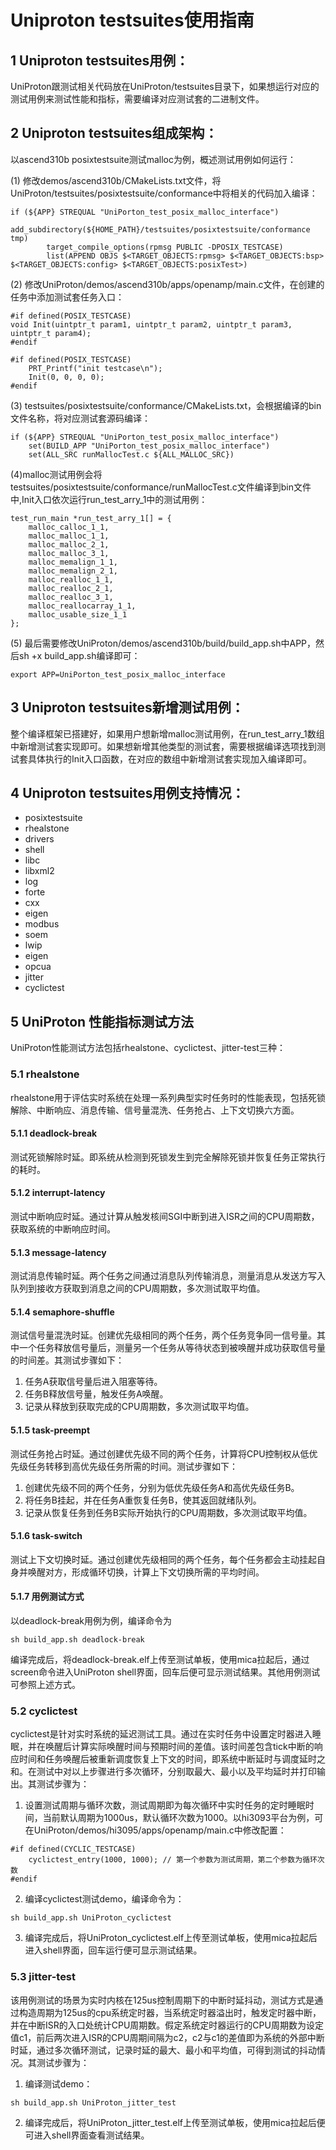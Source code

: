 # Uniproton testsuites使用指南

## 1 Uniproton testsuites用例：
UniProton跟测试相关代码放在UniProton/testsuites目录下，如果想运行对应的测试用例来测试性能和指标，需要编译对应测试套的二进制文件。

## 2 Uniproton testsuites组成架构：
以ascend310b posixtestsuite测试malloc为例，概述测试用例如何运行：

(1) 修改demos/ascend310b/CMakeLists.txt文件，将UniProton/testsuites/posixtestsuite/conformance中将相关的代码加入编译：
```
if (${APP} STREQUAL "UniPorton_test_posix_malloc_interface")
        add_subdirectory(${HOME_PATH}/testsuites/posixtestsuite/conformance tmp)
        target_compile_options(rpmsg PUBLIC -DPOSIX_TESTCASE)
        list(APPEND OBJS $<TARGET_OBJECTS:rpmsg> $<TARGET_OBJECTS:bsp> $<TARGET_OBJECTS:config> $<TARGET_OBJECTS:posixTest>)
```
(2) 修改UniProton/demos/ascend310b/apps/openamp/main.c文件，在创建的任务中添加测试套任务入口：
```
#if defined(POSIX_TESTCASE)
void Init(uintptr_t param1, uintptr_t param2, uintptr_t param3, uintptr_t param4);
#endif

#if defined(POSIX_TESTCASE)
    PRT_Printf("init testcase\n");
    Init(0, 0, 0, 0);
#endif
```
(3) testsuites/posixtestsuite/conformance/CMakeLists.txt，会根据编译的bin文件名称，将对应测试套源码编译：
```
if (${APP} STREQUAL "UniPorton_test_posix_malloc_interface")
    set(BUILD_APP "UniPorton_test_posix_malloc_interface")
    set(ALL_SRC runMallocTest.c ${ALL_MALLOC_SRC})
```

(4)malloc测试用例会将testsuites/posixtestsuite/conformance/runMallocTest.c文件编译到bin文件中,Init入口依次运行run_test_arry_1中的测试用例：
```
test_run_main *run_test_arry_1[] = {
	malloc_calloc_1_1,
	malloc_malloc_1_1,
	malloc_malloc_2_1,
	malloc_malloc_3_1,
	malloc_memalign_1_1,
	malloc_memalign_2_1,
	malloc_realloc_1_1,
	malloc_realloc_2_1,
	malloc_realloc_3_1,
	malloc_reallocarray_1_1,
	malloc_usable_size_1_1
};
```

(5) 最后需要修改UniProton/demos/ascend310b/build/build_app.sh中APP，然后sh +x build_app.sh编译即可：
```
export APP=UniPorton_test_posix_malloc_interface
```

## 3 Uniproton testsuites新增测试用例：
整个编译框架已搭建好，如果用户想新增malloc测试用例，在run_test_arry_1数组中新增测试套实现即可。如果想新增其他类型的测试套，需要根据编译选项找到测试套具体执行的Init入口函数，在对应的数组中新增测试套实现加入编译即可。

## 4 Uniproton testsuites用例支持情况：
* posixtestsuite
* rhealstone
* drivers
* shell
* libc
* libxml2
* log
* forte
* cxx
* eigen
* modbus
* soem
* lwip
* eigen
* opcua
* jitter
* cyclictest

## 5 UniProton 性能指标测试方法
UniProton性能测试方法包括rhealstone、cyclictest、jitter-test三种：

### 5.1 rhealstone
rhealstone用于评估实时系统在处理一系列典型实时任务时的性能表现，包括死锁解除、中断响应、消息传输、信号量混洗、任务抢占、上下文切换六方面。

#### 5.1.1 deadlock-break
测试死锁解除时延。即系统从检测到死锁发生到完全解除死锁并恢复任务正常执行的耗时。

#### 5.1.2 interrupt-latency
测试中断响应时延。通过计算从触发核间SGI中断到进入ISR之间的CPU周期数，获取系统的中断响应时间。

#### 5.1.3 message-latency
测试消息传输时延。两个任务之间通过消息队列传输消息，测量消息从发送方写入队列到接收方获取到消息之间的CPU周期数，多次测试取平均值。

#### 5.1.4 semaphore-shuffle
测试信号量混洗时延。创建优先级相同的两个任务，两个任务竞争同一信号量。其中一个任务释放信号量后，测量另一个任务从等待状态到被唤醒并成功获取信号量的时间差。其测试步骤如下：
1) 任务A获取信号量后进入阻塞等待。
2) 任务B释放信号量，触发任务A唤醒。
3) 记录从释放到获取完成的CPU周期数，多次测试取平均值。

#### 5.1.5 task-preempt
测试任务抢占时延。通过创建优先级不同的两个任务，计算将CPU控制权从低优先级任务转移到高优先级任务所需的时间。测试步骤如下：
1) 创建优先级不同的两个任务，分别为低优先级任务A和高优先级任务B。
2) 将任务B挂起，并在任务A重恢复任务B，使其返回就绪队列。
3) 记录从恢复任务到任务B实际开始执行的CPU周期数，多次测试取平均值。

#### 5.1.6 task-switch
测试上下文切换时延。通过创建优先级相同的两个任务，每个任务都会主动挂起自身并唤醒对方，形成循环切换，计算上下文切换所需的平均时间。

#### 5.1.7 用例测试方式
以deadlock-break用例为例，编译命令为
```
sh build_app.sh deadlock-break
```
编译完成后，将deadlock-break.elf上传至测试单板，使用mica拉起后，通过screen命令进入UniProton shell界面，回车后便可显示测试结果。其他用例测试可参照上述方式。

### 5.2 cyclictest
cyclictest是针对实时系统的延迟测试工具。通过在实时任务中设置定时器进入睡眠，并在唤醒后计算实际唤醒时间与预期时间的差值。该时间差包含tick中断的响应时间和任务唤醒后被重新调度恢复上下文的时间，即系统中断延时与调度延时之和。在测试中对以上步骤进行多次循环，分别取最大、最小以及平均延时并打印输出。其测试步骤为：
1) 设置测试周期与循环次数，测试周期即为每次循环中实时任务的定时睡眠时间，当前默认周期为1000us，默认循环次数为1000。以hi3093平台为例，可在UniProton/demos/hi3095/apps/openamp/main.c中修改配置：
```
#if defined(CYCLIC_TESTCASE)
    cyclictest_entry(1000, 1000); // 第一个参数为测试周期，第二个参数为循环次数
#endif
```
2) 编译cyclictest测试demo，编译命令为：
```
sh build_app.sh UniProton_cyclictest
```
3) 编译完成后，将UniProton_cyclictest.elf上传至测试单板，使用mica拉起后进入shell界面，回车运行便可显示测试结果。

### 5.3 jitter-test
该用例测试的场景为实时内核在125us控制周期下的中断时延抖动，测试方式是通过构造周期为125us的cpu系统定时器，当系统定时器溢出时，触发定时器中断，并在中断ISR的入口处统计CPU周期数。假定系统定时器运行的CPU周期数为设定值c1，前后两次进入ISR的CPU周期间隔为c2，c2与c1的差值即为系统的外部中断时延，通过多次循环测试，记录时延的最大、最小和平均值，可得到测试的抖动情况。其测试步骤为：
1) 编译测试demo：
```
sh build_app.sh UniProton_jitter_test
```
2) 编译完成后，将UniProton_jitter_test.elf上传至测试单板，使用mica拉起后便可进入shell界面查看测试结果。
